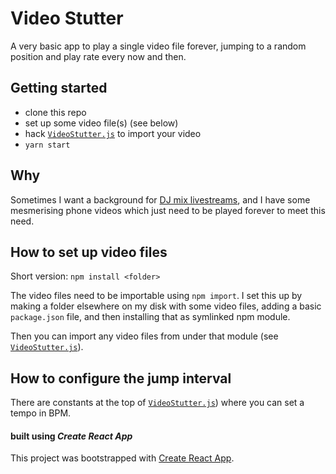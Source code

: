 
# Video Stutter

A very basic app to play a single video file forever, jumping to a random position and play rate every now and then. 

## Getting started

- clone this repo
- set up some video file(s) (see below)
- hack [`VideoStutter.js`](components/VideoStutter.js) to import your video
- `yarn start`

## Why

Sometimes I want a background for [DJ mix livestreams](https://www.youtube.com/user/haszaritube), and I have some mesmerising phone videos which just need to be played forever to meet this need.

## How to set up video files 

Short version: `npm install <folder>`

The video files need to be importable using `npm import`. I set this up by making a folder elsewhere on my disk with some video files, adding a basic `package.json` file, and then installing that as symlinked npm module.

Then you can import any video files from under that module (see [`VideoStutter.js`](components/VideoStutter.js)).

## How to configure the jump interval

There are constants at the top of [`VideoStutter.js`](components/VideoStutter.js)) where you can set a tempo in BPM. 

#### built using _Create React App_

This project was bootstrapped with [Create React App](https://github.com/facebook/create-react-app).

